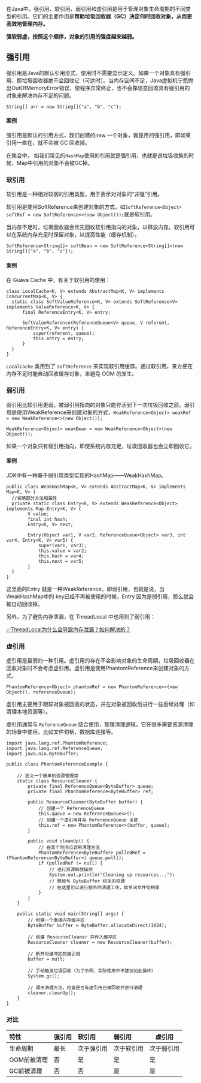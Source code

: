 在Java中，强引用、软引用、弱引用和虚引用是用于管理对象生命周期的不同类型的引用。它们的主要作用是**帮助垃圾回收器（GC）决定何时回收对象，从而更高效地管理内存。**



**强软弱虚，按照这个顺序，对象的引用的强度越来越弱。**

## 强引用
强引用是Java的默认引用形式，使用时不需要显示定义。如果一个对象具有强引用，那垃圾回收器绝不会回收它（可达时）。当内存空间不足，Java虚拟机宁愿抛出OutOfMemoryError错误，使程序异常终止，也不会靠随意回收具有强引用的对象来解决内存不足的问题。



```plain
String[] arr = new String[]{"a", "b", "c"};
```



#### 案例


强引用是默认的引用方式，我们创建的new 一个对象，就是用的强引用，即如果引用一直在，就不会被 GC 回收掉。



在集合中， 如我们常见的`HashMap`使用的引用就是强引用，也就是说垃圾收集的时候，Map中引用的对象不会被GC掉。



### 软引用
软引用是一种相对较弱的引用类型，用于表示对对象的“非强”引用。



软引用是使用SoftReference来创建对象的方式，如`SoftReference<Object> softRef = new SoftReference<>(new Object());`就是软引用。



当内存不足时，垃圾回收器会优先回收软引用指向的对象，以释放内存。软引用可以在系统内存充足时保留对象，以提高性能（缓存机制）。  


```plain
SoftReference<String[]> softBean = new SoftReference<String[]>(new String[]{"a", "b", "c"});
```

#### 案例


在 Guava Cache 中，有关于软引用的使用：



```plain
class LocalCache<K, V> extends AbstractMap<K, V> implements ConcurrentMap<K, V> {
  static class SoftValueReference<K, V> extends SoftReference<V> implements ValueReference<K, V> {
      final ReferenceEntry<K, V> entry;
  
      SoftValueReference(ReferenceQueue<V> queue, V referent, ReferenceEntry<K, V> entry) {
          super(referent, queue);
          this.entry = entry;
      }
  }
}
```



`LocalCache` 类用到了 `SoftReference` 来实现软引用缓存。通过软引用，来方便在内存不足时能自动回收缓存对象，来避免 OOM 的发生。

### 弱引用


弱引用比软引用更弱。被弱引用指向的对象只能存活到下一次垃圾回收之前。弱引用是使用WeakReference来创建对象的方式，`WeakReference<Object> weakRef = new WeakReference<>(new Object());`



```plain
WeakReference<Object> weakBean = new WeakReference<Object>(new Object());
```



如果一个对象只有弱引用指向，即使系统内存充足，垃圾回收器也会立即回收它。



#### 案例


JDK中有一种基于弱引用类型实现的HashMap——WeakHashMap。



```plain
public class WeakHashMap<K, V> extends AbstractMap<K, V> implements Map<K, V> {
  //省略部分方法和属性
  private static class Entry<K, V> extends WeakReference<Object> implements Map.Entry<K, V> {
        V value;
        final int hash;
        Entry<K, V> next;

        Entry(Object var1, V var2, ReferenceQueue<Object> var3, int var4, Entry<K, V> var5) {
            super(var1, var3);
            this.value = var2;
            this.hash = var4;
            this.next = var5;
        }
  }
}
```



这里面的Entry 就是一种WeakReference，即弱引用，也就是说，当WeakHashMap中的 key已经不再被使用的时候，Entry 因为是弱引用，那么就会被自动回收掉。



另外，为了避免内存泄漏，在 ThreadLocal 中也用到了弱引用：



[✅ThreadLocal为什么会导致内存泄漏？如何解决的？](https://www.yuque.com/hollis666/qyhor6/bueq7weva8ha9f1p#va4DK)



### **虚引用**


虚引用是最弱的一种引用。虚引用的存在不会影响对象的生命周期，垃圾回收器在回收对象时不会考虑虚引用。虚引用是使用PhantomReference来创建对象的方式，



```plain
PhantomReference<Object> phantomRef = new PhantomReference<>(new Object(), referenceQueue);
```



虚引用主要用于跟踪对象被回收的状态，并在对象被回收后进行一些后续处理（如清理本地资源等）。



虚引用通常与 `ReferenceQueue` 结合使用，管理清理逻辑。它在很多需要资源清理的场景中使用，比如文件句柄、数据库连接等。



```plain
import java.lang.ref.PhantomReference;
import java.lang.ref.ReferenceQueue;
import java.nio.ByteBuffer;

public class PhantomReferenceExample {
    
    // 定义一个简单的资源管理类
    static class ResourceCleaner {
        private final ReferenceQueue<ByteBuffer> queue;
        private final PhantomReference<ByteBuffer> ref;

        public ResourceCleaner(ByteBuffer buffer) {
            // 创建一个 ReferenceQueue
            this.queue = new ReferenceQueue<>();
            // 创建一个虚引用并与 ReferenceQueue 关联
            this.ref = new PhantomReference<>(buffer, queue);
        }

        public void cleanUp() {
            // 在某个时间点调用清理方法
            PhantomReference<ByteBuffer> polledRef = (PhantomReference<ByteBuffer>) queue.poll();
            if (polledRef != null) {
                // 进行资源释放操作
                System.out.println("Cleaning up resources...");
                // 释放与 ByteBuffer 相关的资源
                // 在这里可以进行额外的清理工作，如关闭文件句柄等
            }
        }
    }

    public static void main(String[] args) {
        // 创建一个直接内存缓冲区
        ByteBuffer buffer = ByteBuffer.allocateDirect(1024);
        
        // 创建 ResourceCleaner 并传入缓冲区
        ResourceCleaner cleaner = new ResourceCleaner(buffer);
        
        // 断开对缓冲区的强引用
        buffer = null;
        
        // 手动触发垃圾回收（为了示例，实际使用中不建议如此操作）
        System.gc();
        
        // 调用清理方法，检查是否有虚引用已被回收并进行清理
        cleaner.cleanUp();
    }
}

```

### 对比  

| **<font style="color:rgb(18, 18, 18);">特性</font>** | **<font style="color:rgb(18, 18, 18);">强引用</font>** | **<font style="color:rgb(18, 18, 18);">软引用</font>** | **<font style="color:rgb(18, 18, 18);">弱引用</font>** | **<font style="color:rgb(18, 18, 18);">虚引用</font>** |
| :--- | :--- | :--- | :--- | --- |
| <font style="color:rgb(18, 18, 18);">生命周期</font> | <font style="color:rgb(18, 18, 18);">最长</font> | <font style="color:rgb(18, 18, 18);">次于强引用</font> | <font style="color:rgb(18, 18, 18);">次于软引用</font> | 次于弱引用 |
| <font style="color:rgb(18, 18, 18);">OOM前被清理</font> | <font style="color:rgb(18, 18, 18);">否</font> | <font style="color:rgb(18, 18, 18);">是</font> | <font style="color:rgb(18, 18, 18);">是</font> | 是 |
| <font style="color:rgb(18, 18, 18);">GC前被清理</font> | <font style="color:rgb(18, 18, 18);">否</font> | <font style="color:rgb(18, 18, 18);">否</font> | <font style="color:rgb(18, 18, 18);">是</font> | 是 |




### 
